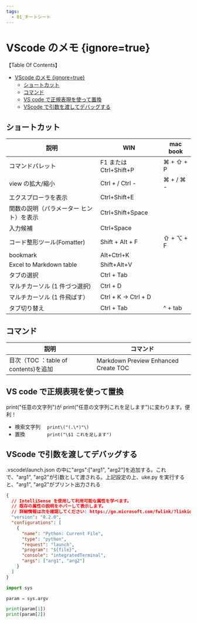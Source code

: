 ```yaml
---
tags:
  - 01_チートシート
---
```


# VScode のメモ {ignore=true}

【Table Of Contents】

<!-- @import "[TOC]" {cmd="toc" depthFrom=1 depthTo=6 orderedList=false} -->

<!-- code_chunk_output -->

- [VScode のメモ {ignore=true}](#vscode-のメモ-ignoretrue)
  - [ショートカット](#ショートカット)
  - [コマンド](#コマンド)
  - [VS code で正規表現を使って置換](#vs-code-で正規表現を使って置換)
  - [VScode で引数を渡してデバッグする](#vscode-で引数を渡してデバッグする)

<!-- /code_chunk_output -->

## ショートカット

| 説明                                    | WIN                    | mac book    |
| --------------------------------------- | ---------------------- | ----------- |
| コマンドパレット                        | F1 または Ctrl+Shift+P | ⌘ + ⇧ + P |
| view の拡大/縮小                        | Ctrl + / Ctrl -        | ⌘ + / ⌘ - |
| エクスプローラを表示                    | Ctrl+Shift+E           |             |
| 関数の説明（パラメーター ヒント）を表示 | Ctrl+Shift+Space       |             |
| 入力候補                                | Ctrl+Space             |             |
| コード整形ツール(Fomatter)              | Shift + Alt + F        | ⇧ + ⌥ + F |
| bookmark                                | Alt+Ctrl+K             |             |
| Excel to Markdown table                 | Shift+Alt+V            |             |
| タブの選択                              | Ctrl + Tab             |             |
| マルチカーソル (1 件づつ選択)           | Ctrl + D               |             |
| マルチカーソル (1 件飛ばす）            | Ctrl + K -> Ctrl + D   |             |
| タブ切り替え                            | Ctrl + Tab             | ^ + tab     |

## コマンド

| 説明                                 | コマンド                             |
| ------------------------------------ | ------------------------------------ |
| 目次（TOC ：table of contents)を追加 | Markdown Preview Enhanced Create TOC |

## VS code で正規表現を使って置換

print("任意の文字列")が print("任意の文字列これを足します")に変わります。便利！

- 検索文字列　 `print\("(.\*)"\)`
- 置換　　　　 `print("\$1 これを足します")`

## VScode で引数を渡してデバッグする

.vscode\launch.json の中に"args":["arg1", "arg2"]を追加する。これで、"arg1", "arg2"が引数として渡される。上記設定の上、uke.py を実行すると、"arg1", "arg2"がプリント出力される

```json
{
  // IntelliSense を使用して利用可能な属性を学べます。
  // 既存の属性の説明をホバーして表示します。
  // 詳細情報は次を確認してください: https://go.microsoft.com/fwlink/?linkid=830387
  "version": "0.2.0",
  "configurations": [
    {
      "name": "Python: Current File",
      "type": "python",
      "request": "launch",
      "program": "${file}",
      "console": "integratedTerminal",
      "args": ["arg1", "arg2"]
    }
  ]
}
```

```py
import sys

param = sys.argv

print(param[1])
print(param[2])
```
